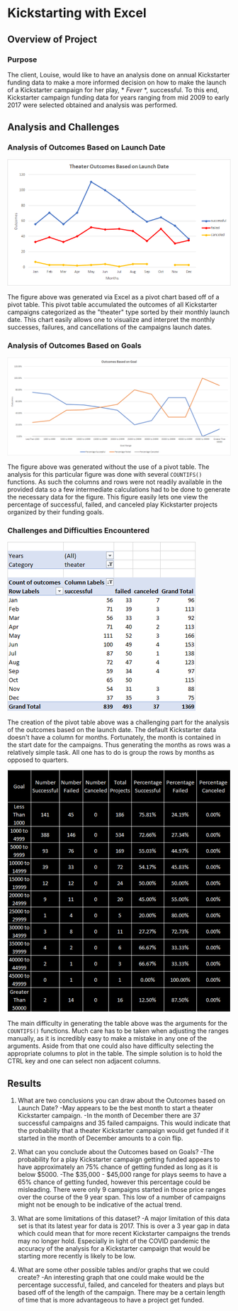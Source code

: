 # Kickstarting with Excel

## Overview of Project

### Purpose
  The client, Louise, would like to have an analysis done on annual Kickstarter funding data to make a more informed decision on how to make the launch of a Kickstarter campaign for her play, * *Fever* *, successful.
To this end, Kickstarter campaign funding data for years ranging from mid 2009 to early 2017 were selected obtained and analysis was performed.
  
## Analysis and Challenges

### Analysis of Outcomes Based on Launch Date
![outcomes based on launch date](/resources/Theater_Outcomes_vs_Launch.png)

The figure above was generated via Excel as a pivot chart based off of a pivot table. 
This pivot table accumulated the outcomes of all Kickstarter campaigns categorized as the "theater" type sorted by their monthly launch date.
This chart easily allows one to visualize and interpret the monthly successes, failures, and cancellations of the campaigns launch dates.

### Analysis of Outcomes Based on Goals
![outcomes based on goals](/resources/Outcomes_vs_Goals.png)

The figure above was generated without the use of a pivot table.
The analysis for this particular figure was done with several `COUNTIFS()` functions.
As such the columns and rows were not readily available in the provided data so a few intermediate calculations had to be done to generate the necessary data for the figure.
This figure easily lets one view the percentage of successful, failed, and canceled play Kickstarter projects organized by their funding goals.

### Challenges and Difficulties Encountered
![outcomes based on launch date pivot table](/resources/Theater_Outcomes_vs_Launch_Pivot_Table.png)

The creation of the pivot table above was a challenging part for the analysis of the outcomes based on the launch date.
The default Kickstarter data doesn't have a column for months.
Fortunately, the month is contained in the start date for the campaigns.
Thus generating the months as rows was a relatively simple task.
All one has to do is group the rows by months as opposed to quarters.

![outcomes based on goals table](/resources/Outcomes_vs_Goals_Table.png)

The main difficulty in generating the table above was the arguments for the `COUNTIFS()` functions.
Much care has to be taken when adjusting the ranges manually, as it is incredibly easy to make a mistake in any one of the arguments.
Aside from that one could also have difficulty selecting the appropriate columns to plot in the table.
The simple solution is to hold the CTRL key and one can select non adjacent columns.

## Results

1. What are two conclusions you can draw about the Outcomes based on Launch Date?
   -May appears to be the best month to start a theater Kickstarter campaign.
   -In the month of December there are 37 successful campaigns and 35 failed campaigns. This would indicate that the probability that a theater Kickstarter campaign would get funded if it started in the month of December amounts to a coin flip.

2. What can you conclude about the Outcomes based on Goals?
   -The probability for a play Kickstarter campaign getting funded appears to have approximately an 75% chance of getting funded as long as it is below $5000.
   -The $35,000 - $45,000 range for plays seems to have a 65% chance of getting funded, however this percentage could be misleading. There were only 9 campaigns started in those price ranges over the course of the 9 year span. This low of a number of campaigns might not be enough to be indicative of the actual trend.

3. What are some limitations of this dataset?
   -A major limitation of this data set is that its latest year for data is 2017. 
This is over a 3 year gap in data which could mean that for more recent Kickstarter campaigns the trends may no longer hold.
Especially in light of the COVID pandemic the accuracy of the analysis for a Kickstarter campaign that would be starting more recently is likely to be low.

4. What are some other possible tables and/or graphs that we could create?
   -An interesting graph that one could make would be the percentage successful, failed, and canceled for theaters and plays but based off of the length of the campaign.
There may be a certain length of time that is more advantageous to have a project get funded.
